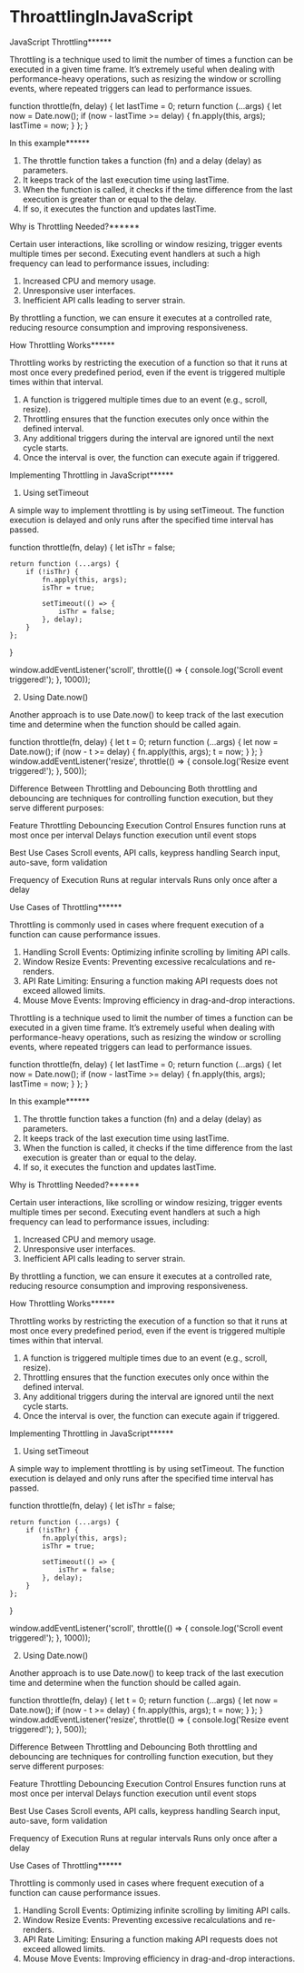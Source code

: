 # ThroattlingInJavaScript


JavaScript Throttling******

Throttling is a technique used to limit the number of times a function can be executed in a given time frame. It’s extremely useful when dealing with performance-heavy operations, such as resizing the window or scrolling events, where repeated triggers can lead to performance issues.



function throttle(fn, delay) {
    let lastTime = 0;
    return function (...args) {
        let now = Date.now();
        if (now - lastTime >= delay) {
            fn.apply(this, args);
            lastTime = now;
        }
    };
}

In this example******

1. The throttle function takes a function (fn) and a delay (delay) as parameters.
2. It keeps track of the last execution time using lastTime.
3. When the function is called, it checks if the time difference from the last execution is greater than or equal to the delay.
4. If so, it executes the function and updates lastTime.


Why is Throttling Needed?******

Certain user interactions, like scrolling or window resizing, trigger events multiple times per second. Executing event handlers at such a high frequency can lead to performance issues, including:

1. Increased CPU and memory usage.
2. Unresponsive user interfaces.
3. Inefficient API calls leading to server strain.

By throttling a function, we can ensure it executes at a controlled rate, reducing resource consumption and improving responsiveness.

How Throttling Works******

Throttling works by restricting the execution of a function so that it runs at most once every predefined period, even if the event is triggered multiple times within that interval.

1. A function is triggered multiple times due to an event (e.g., scroll, resize).
2. Throttling ensures that the function executes only once within the defined interval.
3. Any additional triggers during the interval are ignored until the next cycle starts.
4. Once the interval is over, the function can execute again if triggered.

Implementing Throttling in JavaScript******

1. Using setTimeout

A simple way to implement throttling is by using setTimeout. The function execution is delayed and only runs after the specified time interval has passed.


function throttle(fn, delay) {
    let isThr = false;

    return function (...args) {
        if (!isThr) {
            fn.apply(this, args);
            isThr = true;

            setTimeout(() => {
                isThr = false;
            }, delay);
        }
    };
}

window.addEventListener('scroll', throttle(() => {
    console.log('Scroll event triggered!');
}, 1000));


2. Using Date.now()

Another approach is to use Date.now() to keep track of the last execution time and determine when the function should be called again.


function throttle(fn, delay) {
    let t = 0;
    return function (...args) {
        let now = Date.now();
        if (now - t >= delay) {
            fn.apply(this, args);
            t = now;
        }
    };
}
window.addEventListener('resize', throttle(() => {
    console.log('Resize event triggered!');
}, 500));

Difference Between Throttling and Debouncing
Both throttling and debouncing are techniques for controlling function execution, but they serve different purposes:

Feature	                    	                   Throttling	                     Debouncing
Execution Control	Ensures function runs at most once per interval 	Delays function execution until event stops

Best Use Cases	        Scroll events, API calls, keypress handling	        Search input, auto-save, form validation

Frequency of Execution  	Runs at regular intervals	                    Runs only once after a delay


Use Cases of Throttling******

Throttling is commonly used in cases where frequent execution of a function can cause performance issues.

1. Handling Scroll Events: Optimizing infinite scrolling by limiting API calls.
2. Window Resize Events: Preventing excessive recalculations and re-renders.
3. API Rate Limiting: Ensuring a function making API requests does not exceed allowed limits.
4. Mouse Move Events: Improving efficiency in drag-and-drop interactions.


Throttling is a technique used to limit the number of times a function can be executed in a given time frame. It’s extremely useful when dealing with performance-heavy operations, such as resizing the window or scrolling events, where repeated triggers can lead to performance issues.


function throttle(fn, delay) {
    let lastTime = 0;
    return function (...args) {
        let now = Date.now();
        if (now - lastTime >= delay) {
            fn.apply(this, args);
            lastTime = now;
        }
    };
}

In this example******

1. The throttle function takes a function (fn) and a delay (delay) as parameters.
2. It keeps track of the last execution time using lastTime.
3. When the function is called, it checks if the time difference from the last execution is greater than or equal to the delay.
4. If so, it executes the function and updates lastTime.


Why is Throttling Needed?******

Certain user interactions, like scrolling or window resizing, trigger events multiple times per second. Executing event handlers at such a high frequency can lead to performance issues, including:

1. Increased CPU and memory usage.
2. Unresponsive user interfaces.
3. Inefficient API calls leading to server strain.

By throttling a function, we can ensure it executes at a controlled rate, reducing resource consumption and improving responsiveness.

How Throttling Works******

Throttling works by restricting the execution of a function so that it runs at most once every predefined period, even if the event is triggered multiple times within that interval.

1. A function is triggered multiple times due to an event (e.g., scroll, resize).
2. Throttling ensures that the function executes only once within the defined interval.
3. Any additional triggers during the interval are ignored until the next cycle starts.
4. Once the interval is over, the function can execute again if triggered.

Implementing Throttling in JavaScript******

1. Using setTimeout

A simple way to implement throttling is by using setTimeout. The function execution is delayed and only runs after the specified time interval has passed.


function throttle(fn, delay) {
    let isThr = false;

    return function (...args) {
        if (!isThr) {
            fn.apply(this, args);
            isThr = true;

            setTimeout(() => {
                isThr = false;
            }, delay);
        }
    };
}

window.addEventListener('scroll', throttle(() => {
    console.log('Scroll event triggered!');
}, 1000));


2. Using Date.now()

Another approach is to use Date.now() to keep track of the last execution time and determine when the function should be called again.


function throttle(fn, delay) {
    let t = 0;
    return function (...args) {
        let now = Date.now();
        if (now - t >= delay) {
            fn.apply(this, args);
            t = now;
        }
    };
}
window.addEventListener('resize', throttle(() => {
    console.log('Resize event triggered!');
}, 500));

Difference Between Throttling and Debouncing
Both throttling and debouncing are techniques for controlling function execution, but they serve different purposes:

Feature	                    	                   Throttling	                     Debouncing
Execution Control	Ensures function runs at most once per interval 	Delays function execution until event stops

Best Use Cases	        Scroll events, API calls, keypress handling	        Search input, auto-save, form validation

Frequency of Execution  	Runs at regular intervals	                    Runs only once after a delay


Use Cases of Throttling******

Throttling is commonly used in cases where frequent execution of a function can cause performance issues.

1. Handling Scroll Events: Optimizing infinite scrolling by limiting API calls.
2. Window Resize Events: Preventing excessive recalculations and re-renders.
3. API Rate Limiting: Ensuring a function making API requests does not exceed allowed limits.
4. Mouse Move Events: Improving efficiency in drag-and-drop interactions.
